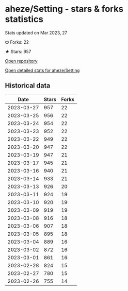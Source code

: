 # aheze/Setting - stars & forks statistics

Stats updated on Mar 2023, 27

☋ Forks: 22

★ Stars: 957

[Open repository](https://github.com/aheze/Setting)

[Open detailed stats for aheze/Setting](https://reviewgithub.com/rep/aheze/Setting)

## Historical data
| Date | Stars | Forks |
|------|-------|-------|
| 2023-03-27 | 957 | 22 | 
| 2023-03-25 | 956 | 22 | 
| 2023-03-24 | 954 | 22 | 
| 2023-03-23 | 952 | 22 | 
| 2023-03-22 | 949 | 22 | 
| 2023-03-20 | 947 | 22 | 
| 2023-03-19 | 947 | 21 | 
| 2023-03-17 | 945 | 21 | 
| 2023-03-16 | 940 | 21 | 
| 2023-03-14 | 933 | 21 | 
| 2023-03-13 | 926 | 20 | 
| 2023-03-11 | 924 | 19 | 
| 2023-03-10 | 920 | 19 | 
| 2023-03-09 | 919 | 19 | 
| 2023-03-08 | 916 | 18 | 
| 2023-03-06 | 907 | 18 | 
| 2023-03-05 | 895 | 18 | 
| 2023-03-04 | 889 | 16 | 
| 2023-03-02 | 872 | 16 | 
| 2023-03-01 | 861 | 16 | 
| 2023-02-28 | 824 | 15 | 
| 2023-02-27 | 780 | 15 | 
| 2023-02-26 | 755 | 14 | 

